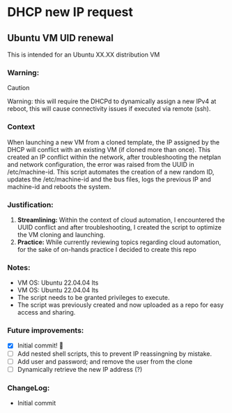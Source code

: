 # DHCP new IP request
## Ubuntu VM UID renewal
This is intended for an Ubuntu XX.XX distribution VM
### Warning:

> [!CAUTION]
> Warning: this will require the DHCPd to dynamically assign a new IPv4 at reboot, this will cause connectivity issues if executed via remote (ssh).


### Context
When launching a new VM from a cloned template, the IP assigned by the DHCP will conflict with an existing VM (if cloned more than once).
This created an IP conflict within the network, after troubleshooting the netplan and network configuration, the error was raised from the UUID in /etc/machine-id.
This script automates the creation of a new random ID, updates the /etc/machine-id and the bus files, logs the previous IP and machine-id and reboots the system.

### Justification:
1. **Streamlining:** Within the context of cloud automation, I encountered the UUID conflict and after troubleshooting, I created the script to optimize the VM cloning and launching.
2. **Practice:** While currently reviewing topics regarding cloud automation, for the sake of on-hands practice I decided to create this repo

### Notes:
- VM OS: Ubuntu 22.04.04 lts
- VM OS: Ubuntu 22.04.04 lts
- The script needs to be granted privileges to execute.
- The script was previously created and now uploaded as a repo for easy access and sharing.

### Future improvements:
- [x] Initial commit! :tada:
- [ ] Add nested shell scripts, this to prevent IP reassingning by mistake.
- [ ] Add user and password; and remove the user from the clone
- [ ] Dynamically retrieve the new IP address (?)
### ChangeLog:
- Initial commit

